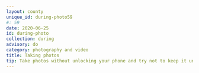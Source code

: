 ```yaml
---
layout: county 
unique_id: during-photo59
#: 59
date: 2020-06-25
id: during-photo
collection: during
advisory: do
category: photography and video
title: Taking photos
tip: Take photos without unlocking your phone and try not to keep it unlocked while in your possession
---
```

